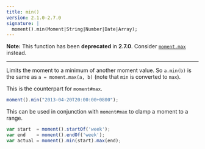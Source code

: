 ```yaml
---
title: min()
version: 2.1.0-2.7.0
signature: |
  moment().min(Moment|String|Number|Date|Array);
---
```


**Note:** This function has been **deprecated** in **2.7.0**. Consider [`moment.max`](/docs/#/get-set/max/) instead.

------

Limits the moment to a minimum of another moment value. So `a.min(b)` is the same as `a = moment.max(a, b)` (note that `min` is converted to `max`).

This is the counterpart for `moment#max`.

```javascript
moment().min("2013-04-20T20:00:00+0800");
```

This can be used in conjunction with `moment#max` to clamp a moment to a range.

```javascript
var start  = moment().startOf('week');
var end    = moment().endOf('week');
var actual = moment().min(start).max(end);
```
